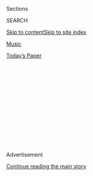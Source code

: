 <div id="app">

<div>

<div>

<div>

<div class="NYTAppHideMasthead css-1q2w90k e1suatyy0">

<div class="section css-ui9rw0 e1suatyy2">

<div class="css-eph4ug er09x8g0">

<div class="css-6n7j50">

</div>

<span class="css-1dv1kvn">Sections</span>

<div class="css-10488qs">

<span class="css-1dv1kvn">SEARCH</span>

</div>

[Skip to content](#site-content)[Skip to site
index](#site-index)

</div>

<div id="masthead-section-label" class="css-1wr3we4 eaxe0e00">

[Music](https://www.nytimes.com/section/arts/music)

</div>

<div class="css-10698na e1huz5gh0">

</div>

</div>

<div id="masthead-bar-one" class="section hasLinks css-15hmgas e1csuq9d3">

<div class="css-uqyvli e1csuq9d0">

</div>

<div class="css-1uqjmks e1csuq9d1">

</div>

<div class="css-9e9ivx">

[](https://myaccount.nytimes.com/auth/login?response_type=cookie&client_id=vi)

</div>

<div class="css-1bvtpon e1csuq9d2">

[Today’s
Paper](https://www.nytimes.com/section/todayspaper)

</div>

</div>

</div>

</div>

<div data-aria-hidden="false">

<div id="site-content" data-role="main">

<div>

<div class="css-1aor85t" style="opacity:0.000000001;z-index:-1;visibility:hidden">

<div class="css-1hqnpie">

<div class="css-epjblv">

<span class="css-17xtcya">[Music](/section/arts/music)</span><span class="css-x15j1o">|</span><span class="css-fwqvlz">Pop
Superfans Are Getting Politically Active. What Happens
Next?</span>

</div>

<div class="css-k008qs">

<div class="css-1iwv8en">

<span class="css-18z7m18"></span>

<div>

</div>

</div>

<span class="css-1n6z4y">https://nyti.ms/2BRqzUQ</span>

<div class="css-1705lsu">

<div class="css-4xjgmj">

<div class="css-4skfbu" data-role="toolbar" data-aria-label="Social Media Share buttons, Save button, and Comments Panel with current comment count" data-testid="share-tools">

  - 
  - 
  - 
  - 
    
    <div class="css-6n7j50">
    
    </div>

  - 

</div>

</div>

</div>

</div>

</div>

</div>

<div id="NYT_TOP_BANNER_REGION" class="css-13pd83m">

</div>

<div id="top-wrapper" class="css-1sy8kpn">

<div id="top-slug" class="css-l9onyx">

Advertisement

</div>

[Continue reading the main
story](#after-top)

<div class="ad top-wrapper" style="text-align:center;height:100%;display:block;min-height:250px">

<div id="top" class="place-ad" data-position="top" data-size-key="top">

</div>

</div>

<div id="after-top">

</div>

</div>

<div>

<div style="position:absolute;width:0;height:0;visibility:hidden;display:none">

</div>

<div style="width:100%">

<div class="css-18qqsen e1eullfg0" style="background-image:url(https://static01.nyt.com/images/2011/05/20/multimedia/music-popcast/music-popcast-videoFifteenBySeven2610-v4.jpg)">

<div class="css-1hmsypo e1eullfg2">

<div class="css-131hid3 e1eullfg3">

<div class="css-1uhi299 e1eullfg1">

</div>

<div class="css-1tloyb6">

<div class="css-1kltdsh ehra6vc0">

[<span class="css-1f76qa2">![Popcast
logo](https://static01.nyt.com/images/2011/05/20/multimedia/music-popcast/music-popcast-square320-v2.jpg)<span>Popcast</span></span>](https://www.nytimes.com/column/popcast-pop-music-podcast)<span class="css-1lhttlg ehra6vc1"><span class="css-sj5ozi ehra6vc2">Subscribe:</span></span>

  - [Apple Podcasts](https://itunes.apple.com/us/podcast/id120315823)
  - [Google
    Podcasts](https://play.google.com/music/listen?u=0#/ps/Izaidkcp4ffluag7z7wuzica2su)

</div>

</div>

<div class="css-1r0dpua e1eullfg4">

<div class="css-1gu519p edye5kn0">

<div>

# Pop Superfans Are Getting Politically Active. What Happens Next?

## A subset of passionate listeners are asking for more of their heroes than simply music.

</div>

<span class="css-lsnb14 edye5kn4">Hosted by Jon Caramanica. Produced by
Pedro Rosado.</span>

</div>

<div class="css-1g7y0i5 e1drnplw0">

<div class="css-1ceswkc e1drnplw1">

</div>

<div class="css-f2fzwx e1drnplw2">

<div data-aria-labelledby="modal-title" data-role="region">

<div id="modal-title" class="css-mln36k">

transcript

</div>

<div class="css-pbq7ev">

</div>

<span>Back to Popcast</span>

<div class="css-f6lhej">

<div class="css-1ialerq">

<div class="css-1701swk">

bars

</div>

<div>

<div class="css-1t7yl1y">

0:00/0:00

</div>

<div class="css-og85jy">

\-0:00

</div>

</div>

</div>

</div>

</div>

</div>

</div>

</div>

<div class="css-1xgepvx e1eullfg5">

</div>

</div>

</div>

</div>

<div class="css-fnovkn e1gfokfg0">

<span class="css-1ly73wi e1tej78p0">Previous</span>

<div class="css-1s78rjm e1gfokfg1">

<div class="css-uq6cyc e1gfokfg3" data-recirc-bar-item="true">

<div class="css-hoe9xz">

<span class="css-nxkttv">More episodes
of</span><span class="css-19zi9mh">Popcast</span>

</div>

</div>

<div class="css-uq6cyc e1gfokfg3" data-recirc-bar-item="true">

[![](https://static01.nyt.com/images/2020/07/27/arts/27popcast/27popcast-thumbLarge.jpg)](https://www.nytimes.com/2020/07/27/arts/music/popcast-taylor-swift-folklore.html?action=click&module=audio-series-bar&region=header&pgtype=Article)

<div class="css-14o8mz7 e1gfokfg2">

</div>

<div class="css-1qq8bvn">

July 28, 2020<span>  <span class="css-orcm78">•</span> 
1:04:24</span><span class="css-i5svdo">Taylor Swift’s ‘Folklore’: Let’s
Discuss</span>

</div>

</div>

<div class="css-uq6cyc e1gfokfg3" data-recirc-bar-item="true">

[![](https://static01.nyt.com/images/2020/07/20/arts/20popcast/20popcast-thumbLarge.jpg)](https://www.nytimes.com/2020/07/20/arts/music/popcast-ennio-morricone.html?action=click&module=audio-series-bar&region=header&pgtype=Article)

<div class="css-14o8mz7 e1gfokfg2">

</div>

<div class="css-1qq8bvn">

July 20, 2020<span>  <span class="css-orcm78">•</span> 
53:42</span><span class="css-i5svdo">Remembering Ennio Morricone, the
Film Score
Maestro</span>

</div>

</div>

<div class="css-uq6cyc e1gfokfg3" data-recirc-bar-item="true">

[![](https://static01.nyt.com/images/2020/07/11/arts/09popcast/09popcast-thumbLarge.jpg)](https://www.nytimes.com/2020/07/09/arts/music/popcast-run-the-jewels.html?action=click&module=audio-series-bar&region=header&pgtype=Article)

<div class="css-14o8mz7 e1gfokfg2">

</div>

<div class="css-1qq8bvn">

July 9, 2020<span>  <span class="css-orcm78">•</span> 
1:05:50</span><span class="css-i5svdo">The Timely Agitation of Run the
Jewels</span>

</div>

</div>

<div class="css-uq6cyc e1gfokfg3" data-recirc-bar-item="true">

[![](https://static01.nyt.com/images/2020/06/29/arts/29popcast/29popcast-thumbLarge.jpg)](https://www.nytimes.com/2020/06/30/arts/music/popcast-superfans-politics.html?action=click&module=audio-series-bar&region=header&pgtype=Article)

<div class="css-14o8mz7 e1gfokfg2">

</div>

<div class="css-1qq8bvn">

June 30, 2020<span class="css-i5svdo">Pop Superfans Are Getting
Politically Active. What Happens
Next?</span>

</div>

</div>

<div class="css-uq6cyc e1gfokfg3" data-recirc-bar-item="true">

[![](https://static01.nyt.com/images/2020/06/21/arts/21popcast/21popcast-thumbLarge.jpg)](https://www.nytimes.com/2020/06/21/arts/music/popcast-lil-baby.html?action=click&module=audio-series-bar&region=header&pgtype=Article)

<div class="css-14o8mz7 e1gfokfg2">

</div>

<div class="css-1qq8bvn">

June 21, 2020<span>  <span class="css-orcm78">•</span> 
43:35</span><span class="css-i5svdo">Lil Baby Is Warming Up to the
Spotlight</span>

</div>

</div>

<div class="css-uq6cyc e1gfokfg3" data-recirc-bar-item="true">

[![](https://static01.nyt.com/images/2020/06/15/arts/15popcast/15popcast-thumbLarge.jpg)](https://www.nytimes.com/2020/06/15/arts/music/popcast-urban-music.html?action=click&module=audio-series-bar&region=header&pgtype=Article)

<div class="css-14o8mz7 e1gfokfg2">

</div>

<div class="css-1qq8bvn">

June 15, 2020<span>  <span class="css-orcm78">•</span> 
59:26</span><span class="css-i5svdo">The Long, Complicated History of
‘Urban’
Music</span>

</div>

</div>

<div class="css-uq6cyc e1gfokfg3" data-recirc-bar-item="true">

[![](https://static01.nyt.com/images/2020/06/07/arts/07popcast/07popcast-thumbLarge.jpg)](https://www.nytimes.com/2020/06/07/arts/music/popcast-the-source-rodney-king.html?action=click&module=audio-series-bar&region=header&pgtype=Article)

<div class="css-14o8mz7 e1gfokfg2">

</div>

<div class="css-1qq8bvn">

June 7, 2020<span>  <span class="css-orcm78">•</span> 
48:57</span><span class="css-i5svdo">How Did The Source Cover the 1992
Los Angeles
Uprisings?</span>

</div>

</div>

<div class="css-uq6cyc e1gfokfg3" data-recirc-bar-item="true">

[![](https://static01.nyt.com/images/2020/05/29/arts/29popcast/29popcast-thumbLarge.jpg)](https://www.nytimes.com/2020/06/01/arts/music/popcast-lana-del-rey-doja-cat-apologies.html?action=click&module=audio-series-bar&region=header&pgtype=Article)

<div class="css-14o8mz7 e1gfokfg2">

</div>

<div class="css-1qq8bvn">

June 1, 2020<span class="css-i5svdo">After Missteps, Pop Stars Apologize
… and Sometimes Push
Back</span>

</div>

</div>

<div class="css-uq6cyc e1gfokfg3" data-recirc-bar-item="true">

[![](https://static01.nyt.com/images/2020/05/17/arts/17popcast/17popcast-thumbLarge.jpg)](https://www.nytimes.com/2020/05/18/arts/music/popcast-doja-cat.html?action=click&module=audio-series-bar&region=header&pgtype=Article)

<div class="css-14o8mz7 e1gfokfg2">

</div>

<div class="css-1qq8bvn">

May 18, 2020<span>  <span class="css-orcm78">•</span> 
46:45</span><span class="css-i5svdo">The Many Lives of Doja
Cat</span>

</div>

</div>

<div class="css-uq6cyc e1gfokfg3" data-recirc-bar-item="true">

[![](https://static01.nyt.com/images/2020/05/11/arts/11popcast1/11popcast1-thumbLarge.jpg)](https://www.nytimes.com/2020/05/11/arts/music/popcast-tony-allen-florian-schneider.html?action=click&module=audio-series-bar&region=header&pgtype=Article)

<div class="css-14o8mz7 e1gfokfg2">

</div>

<div class="css-1qq8bvn">

May 11, 2020<span>  <span class="css-orcm78">•</span> 
1:01:04</span><span class="css-i5svdo">Remembering Tony Allen and
Florian Schneider, Two Pillars of
Rhythm</span>

</div>

</div>

<div class="css-uq6cyc e1gfokfg3" data-recirc-bar-item="true">

[![](https://static01.nyt.com/images/2020/04/30/arts/music/30popcast/30popcast-thumbLarge.jpg)](https://www.nytimes.com/2020/04/30/arts/music/popcast-fiona-apple.html?action=click&module=audio-series-bar&region=header&pgtype=Article)

<div class="css-14o8mz7 e1gfokfg2">

</div>

<div class="css-1qq8bvn">

April 30, 2020<span>  <span class="css-orcm78">•</span> 
53:15</span><span class="css-i5svdo">The Triumphant Return of Fiona
Apple, Pop Music
Renegade</span>

</div>

</div>

<div class="css-uq6cyc e1gfokfg3" data-recirc-bar-item="true">

[![](https://static01.nyt.com/images/2020/04/15/arts/15trolls2/15trolls2-thumbLarge.jpg)](https://www.nytimes.com/2020/04/19/arts/music/popcast-kids-music.html?action=click&module=audio-series-bar&region=header&pgtype=Article)

<div class="css-14o8mz7 e1gfokfg2">

</div>

<div class="css-1qq8bvn">

April 19, 2020<span>  <span class="css-orcm78">•</span> 
1:00:50</span><span class="css-i5svdo">Beyond ‘Trolls’ and ‘Frozen’:
What Are Our Kids Listening To?</span>

</div>

</div>

<div class="css-uq6cyc e1gfokfg3" data-recirc-bar-item="true">

<div class="css-1o3broy">

[<span class="css-nxkttv">See All Episodes
of</span><span class="css-cbc4vz">Popcast</span>](https://www.nytimes.com/column/popcast-pop-music-podcast)

</div>

</div>

</div>

<span class="css-1ly73wi e1tej78p0">Next</span>

</div>

</div>

<div class="css-1tlsmx">

June 30,
2020

<div>

<div class="css-4xjgmj">

<div class="css-d8bdto" data-role="toolbar" data-aria-label="Social Media Share buttons, Save button, and Comments Panel with current comment count" data-testid="share-tools">

  - 
  - 
  - 
  - 
    
    <div class="css-6n7j50">
    
    </div>

  - 

</div>

</div>

</div>

</div>

</div>

<div class="section meteredContent css-1r7ky0e" name="articleBody" itemprop="articleBody">

<div class="css-1fanzo5 StoryBodyCompanionColumn">

<div class="css-53u6y8">

In recent weeks, [K-pop fans have garnered
attention](https://www.nytimes.com/2020/06/22/arts/music/k-pop-fans-trump-politics.html)
for drowning out racist hashtags on social media, possibly crashing a
police video-submission app with clips of K-pop idols, organizing
[financial donations to Black Lives
Matter](https://www.nytimes.com/2020/06/08/arts/music/bts-donate-black-lives-matter.html),
and being part of a broader social media movement to flood the Trump
campaign with fake ticket requests for his [rally in
Tulsa](https://www.nytimes.com/2020/06/21/style/tiktok-trump-rally-tulsa.html).

This has caused quite a media hubbub, but in truth, K-pop activism is
consistent with a broader trend in the superfan — or stan — ecosystem:
the emergence of listeners who are asking for more of their heroes than
simply music.

It was there in the dust-up between [J. Cole and
Noname](https://www.nytimes.com/2020/06/19/arts/music/playlist-noname-aretha-franklin-saweetie.html),
fueled by the differing responses each rapper has deployed to the recent
racial justice protests. It’s been there in the push for Drake to engage
more directly with current events, and in recent years, in how fans have
responded to Jay-Z’s alliances with institutions [like the National
Football
League](https://www.nytimes.com/2020/02/01/style/jay-z-super-bowl-roc-nation.html).

On this week’s Popcast, a conversation about the activism feedback loop
between stans and the stars they obsess over, and how celebrities are
increasingly indebted to their most intense fans, who may have political
and social expectations that the artists may not be ready to deliver on.

</div>

</div>

<div class="css-1fanzo5 StoryBodyCompanionColumn">

<div class="css-53u6y8">

Guest:

  - Denisha Kuhlor, author of [the Stan
    newsletter](http://astan.substack.com)

</div>

</div>

</div>

<div>

</div>

<div>

</div>

<div>

</div>

<div>

<div id="bottom-wrapper" class="css-1ede5it">

<div id="bottom-slug" class="css-l9onyx">

Advertisement

</div>

[Continue reading the main
story](#after-bottom)

<div id="bottom" class="ad bottom-wrapper" style="text-align:center;height:100%;display:block;min-height:90px">

</div>

<div id="after-bottom">

</div>

</div>

</div>

</div>

</div>

## Site Index

<div>

</div>

## Site Information Navigation

  - [© <span>2020</span> <span>The New York Times
    Company</span>](https://help.nytimes.com/hc/en-us/articles/115014792127-Copyright-notice)

<!-- end list -->

  - [NYTCo](https://www.nytco.com/)
  - [Contact
    Us](https://help.nytimes.com/hc/en-us/articles/115015385887-Contact-Us)
  - [Work with us](https://www.nytco.com/careers/)
  - [Advertise](https://nytmediakit.com/)
  - [T Brand Studio](http://www.tbrandstudio.com/)
  - [Your Ad
    Choices](https://www.nytimes.com/privacy/cookie-policy#how-do-i-manage-trackers)
  - [Privacy](https://www.nytimes.com/privacy)
  - [Terms of
    Service](https://help.nytimes.com/hc/en-us/articles/115014893428-Terms-of-service)
  - [Terms of
    Sale](https://help.nytimes.com/hc/en-us/articles/115014893968-Terms-of-sale)
  - [Site
    Map](https://spiderbites.nytimes.com)
  - [Help](https://help.nytimes.com/hc/en-us)
  - [Subscriptions](https://www.nytimes.com/subscription?campaignId=37WXW)

</div>

</div>

</div>

</div>

